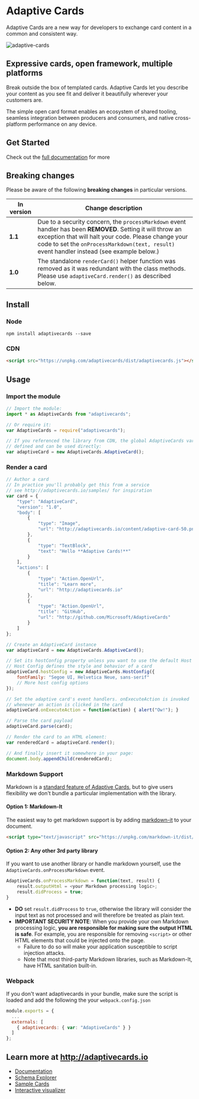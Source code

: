 # Adaptive Cards

Adaptive Cards are a new way for developers to exchange card content in a common and consistent way.

![adaptive-cards](http://adaptivecards.io/content/overview.jpg)

## Expressive cards, open framework, multiple platforms

Break outside the box of templated cards. Adaptive Cards let you describe your content as you see fit and deliver it beautifully wherever your customers are.

The simple open card format enables an ecosystem of shared tooling, seamless integration between producers and consumers, and native cross-platform performance on any device.

## Get Started

Check out the [full documentation](https://docs.microsoft.com/en-us/adaptive-cards/display/libraries/htmlclient) for more

## Breaking changes

Please be aware of the following **breaking changes** in particular versions.

| In version | Change description |
|---|---|
| **1.1** | Due to a security concern, the `processMarkdown` event handler has been **REMOVED**. Setting it will throw an exception that will halt your code. Please change your code to set the `onProcessMarkdown(text, result)` event handler instead (see example below.) |
| **1.0** | The standalone `renderCard()` helper function was removed as it was redundant with the class methods. Please use `adaptiveCard.render()` as described below. |

## Install

### Node

```console
npm install adaptivecards --save
```

### CDN

```html
<script src="https://unpkg.com/adaptivecards/dist/adaptivecards.js"></script>
```

## Usage

### Import the module

```js
// Import the module:
import * as AdaptiveCards from "adaptivecards";

// Or require it:
var AdaptiveCards = require("adaptivecards");

// If you referenced the library from CDN, the global AdaptiveCards variable is already
// defined and can be used directly:
var adaptiveCard = new AdaptiveCards.AdaptiveCard();
```

### Render a card

```js
// Author a card
// In practice you'll probably get this from a service
// see http://adaptivecards.io/samples/ for inspiration
var card = {
    "type": "AdaptiveCard",
    "version": "1.0",
    "body": [
        {
            "type": "Image",
            "url": "http://adaptivecards.io/content/adaptive-card-50.png"
        },
        {
            "type": "TextBlock",
            "text": "Hello **Adaptive Cards!**"
        }
    ],
    "actions": [
        {
            "type": "Action.OpenUrl",
            "title": "Learn more",
            "url": "http://adaptivecards.io"
        },
        {
            "type": "Action.OpenUrl",
            "title": "GitHub",
            "url": "http://github.com/Microsoft/AdaptiveCards"
        }
    ]
};

// Create an AdaptiveCard instance
var adaptiveCard = new AdaptiveCards.AdaptiveCard();

// Set its hostConfig property unless you want to use the default Host Config
// Host Config defines the style and behavior of a card
adaptiveCard.hostConfig = new AdaptiveCards.HostConfig({
    fontFamily: "Segoe UI, Helvetica Neue, sans-serif"
    // More host config options
});

// Set the adaptive card's event handlers. onExecuteAction is invoked
// whenever an action is clicked in the card
adaptiveCard.onExecuteAction = function(action) { alert("Ow!"); }

// Parse the card payload
adaptiveCard.parse(card);

// Render the card to an HTML element:
var renderedCard = adaptiveCard.render();

// And finally insert it somewhere in your page:
document.body.appendChild(renderedCard);
```

### Markdown Support

Markdown is a [standard feature of Adaptive Cards](https://docs.microsoft.com/en-us/adaptive-cards/authoring-cards/text-features), but to give users flexibility we don't bundle a particular implementation with the library.

#### Option 1: **Markdown-It**

The easiest way to get markdown support is by adding [markdown-it](https://github.com/markdown-it/markdown-it) to your document.

```html
<script type="text/javascript" src="https://unpkg.com/markdown-it/dist/markdown-it.js"></script>
```

#### Option 2: Any other 3rd party library

If you want to use another library or handle markdown yourself, use the `AdaptiveCards.onProcessMarkdown` event.

```js
AdaptiveCards.onProcessMarkdown = function(text, result) {
	result.outputHtml = <your Markdown processing logic>;
	result.didProcess = true;
}
```

* **DO** set `result.didProcess` to `true`, otherwise the library will consider the input text as not processed and will therefore be treated as plain text.
* **IMPORTANT SECURITY NOTE**: When you provide your own Markdown processing logic, **you are responsible for making sure the output HTML is safe**. For example, you are responsible for removing `<script>` or other HTML elements that could be injected onto the page.
	* Failure to do so will make your application susceptible to script injection attacks. 
	* Note that most third-party Markdown libraries, such as Markdown-It, have HTML sanitation built-in.


### Webpack

If you don't want adaptivecards in your bundle, make sure the script is loaded and add the following the your `webpack.config.json`

```js
module.exports = {
  ...
  externals: [
    { adaptivecards: { var: "AdaptiveCards" } }
  ]
};
```


## Learn more at http://adaptivecards.io
* [Documentation](http://adaptivecards.io/documentation/)
* [Schema Explorer](http://adaptivecards.io/explorer/)
* [Sample Cards](http://adaptivecards.io/samples/)
* [Interactive visualizer](http://adaptivecards.io/visualizer/)
